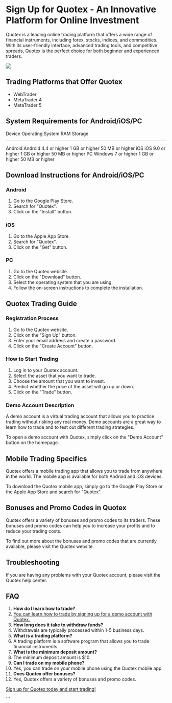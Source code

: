 # Sign Up for Quotex - An Innovative Platform for Online Investment

Quotex is a leading online trading platform that offers a wide range of
financial instruments, including forex, stocks, indices, and
commodities. With its user-friendly interface, advanced trading tools,
and competitive spreads, Quotex is the perfect choice for both beginner
and experienced traders.

[![](https://static.quotex.io/files/12_en/300_250.jpg)](https://traff.sbs/brokerqxlid)

## Trading Platforms that Offer Quotex

-   WebTrader
-   MetaTrader 4
-   MetaTrader 5

## System Requirements for Android/iOS/PC

  Device    Operating System        RAM              Storage
  --------- ----------------------- ---------------- -----------------
  Android   Android 4.4 or higher   1 GB or higher   50 MB or higher
  iOS       iOS 9.0 or higher       1 GB or higher   50 MB or higher
  PC        Windows 7 or higher     1 GB or higher   50 MB or higher

## Download Instructions for Android/iOS/PC

### Android

1.  Go to the Google Play Store.
2.  Search for "Quotex".
3.  Click on the "Install" button.

### iOS

1.  Go to the Apple App Store.
2.  Search for "Quotex".
3.  Click on the "Get" button.

### PC

1.  Go to the Quotex website.
2.  Click on the "Download" button.
3.  Select the operating system that you are using.
4.  Follow the on-screen instructions to complete the installation.

## Quotex Trading Guide

### Registration Process

1.  Go to the Quotex website.
2.  Click on the "Sign Up" button.
3.  Enter your email address and create a password.
4.  Click on the "Create Account" button.

### How to Start Trading

1.  Log in to your Quotex account.
2.  Select the asset that you want to trade.
3.  Choose the amount that you want to invest.
4.  Predict whether the price of the asset will go up or down.
5.  Click on the "Trade" button.

### Demo Account Description

A demo account is a virtual trading account that allows you to practice
trading without risking any real money. Demo accounts are a great way to
learn how to trade and to test out different trading strategies.

To open a demo account with Quotex, simply click on the "Demo
Account" button on the homepage.

## Mobile Trading Specifics

Quotex offers a mobile trading app that allows you to trade from
anywhere in the world. The mobile app is available for both Android and
iOS devices.

To download the Quotex mobile app, simply go to the Google Play Store or
the Apple App Store and search for "Quotex".

## Bonuses and Promo Codes in Quotex

Quotex offers a variety of bonuses and promo codes to its traders. These
bonuses and promo codes can help you to increase your profits and to
reduce your trading costs.

To find out more about the bonuses and promo codes that are currently
available, please visit the Quotex website.

## Troubleshooting

If you are having any problems with your Quotex account, please visit
the Quotex help center.

## FAQ

1.  **How do I learn how to trade?**
2.  [You can learn how to trade by signing up for a demo account with
    Quotex.](\%22#start-trading\%22)
3.  **How long does it take to withdraw funds?**
4.  Withdrawals are typically processed within 1-5 business days.
5.  **What is a trading platform?**
6.  A trading platform is a software program that allows you to trade
    financial instruments.
7.  **What is the minimum deposit amount?**
8.  The minimum deposit amount is \$10.
9.  **Can I trade on my mobile phone?**
10. Yes, you can trade on your mobile phone using the Quotex mobile app.
11. **Does Quotex offer bonuses?**
12. Yes, Quotex offers a variety of bonuses and promo codes.

[Sign up for Quotex today and start
trading!](\%22https://traff.sbs/brokerqxsignup\%22)

\`\`\`

